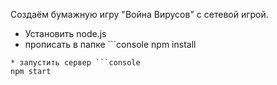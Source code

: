 Создаём бумажную игру "Война Вирусов" с сетевой игрой.

* Установить node.js
* прописать в папке ```console
npm install
```
* запустить сервер ```console
npm start
```